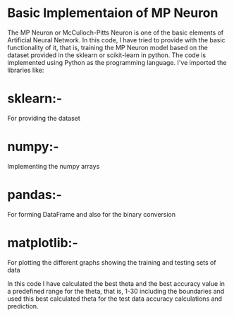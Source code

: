 # Basic Implementaion of MP Neuron
The MP Neuron or McCulloch-Pitts Neuron is one of the basic elements of Artificial Neural Network. In this code, I have tried to provide with the basic functionality of it, that is, training the MP Neuron model based on the dataset provided in the sklearn or scikit-learn in python.
The code is implemented using Python as the programming language. I've imported the libraries like:
# sklearn:- 
For providing the dataset
# numpy:- 
Implementing the numpy arrays
# pandas:-
For forming DataFrame and also for the binary conversion
# matplotlib:-
For plotting the different graphs showing the training and testing sets of data


In this code I have calculated the best theta and the best accuracy value in a predefined range for the theta, that is, 1-30 including the boundaries and used this best calculated theta for the test data accuracy calculations and prediction.
